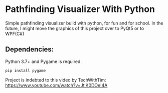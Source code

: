 # Pathfinding Visualizer With Python

Simple pathfinding visualizer build with python, for fun and for school. 
In the future, I might move the graphics of this project over to PyQt5 or to WPF(C#)

## Dependencies:
Python 3.7+ and Pygame is required.
```
pip install pygame
```

Project is indebted to this video by TechWithTim:
https://www.youtube.com/watch?v=JtiK0DOeI4A

